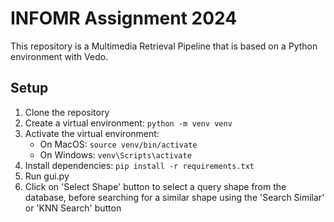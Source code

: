 # INFOMR Assignment 2024

This repository is a Multimedia Retrieval Pipeline that is based on a Python environment with Vedo.

## Setup

1. Clone the repository
2. Create a virtual environment: `python -m venv venv`
3. Activate the virtual environment:
   - On MacOS: `source venv/bin/activate`
   - On Windows: `venv\Scripts\activate`
4. Install dependencies: `pip install -r requirements.txt`
5. Run gui.py
6. Click on 'Select Shape' button to select a query shape from the database, before searching for a similar shape using the 'Search Similar' or 'KNN Search' button